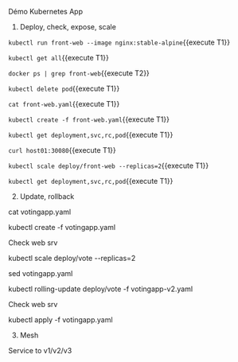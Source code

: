 Démo Kubernetes App

1. Deploy, check, expose, scale

`kubectl run front-web --image nginx:stable-alpine`{{execute T1}}

`kubectl get all`{{execute T1}}

`docker ps | grep front-web`{{execute T2}}

`kubectl delete pod`{{execute T1}}

`cat front-web.yaml`{{execute T1}}

`kubectl create -f front-web.yaml`{{execute T1}}

`kubectl get deployment,svc,rc,pod`{{execute T1}}

`curl host01:30080`{{execute T1}}

`kubectl scale deploy/front-web --replicas=2`{{execute T1}}

`kubectl get deployment,svc,rc,pod`{{execute T1}}

2. Update, rollback

cat votingapp.yaml

kubectl create -f votingapp.yaml

Check web srv

kubectl scale deploy/vote --replicas=2

sed votingapp.yaml

kubectl rolling-update deploy/vote -f votingapp-v2.yaml

Check web srv

kubectl apply -f votingapp.yaml

3. Mesh

Service to v1/v2/v3